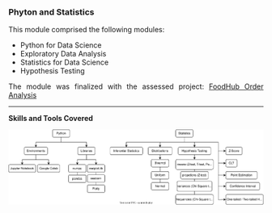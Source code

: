 ### Phyton and Statistics

<p align='justify'>
  This module comprised the following modules:
</p>

- Python for Data Science
- Exploratory Data Analysis
- Statistics for Data Science
- Hypothesis Testing

<p align='justify'>
The module was finalized with the assessed project: 
<a href='https://github.com/Gr3Fin/DA_projects/tree/main/FoodHub_Order_Analysis'>FoodHub Order Analysis</a>
</p>

---
**Skills and Tools Covered**

<p align='center'>
<img src='https://github.com/Gr3Fin/Courses_and_Certificates/blob/main/Data_Science_Program%3ALeveraging_AI_for_Effective_Decision-Making/images/Skills%20and%20Tools_Python%20and%20Statistics.svg'>
</p>
